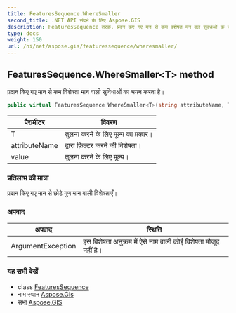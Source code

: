 ```yaml
---
title: FeaturesSequence.WhereSmaller
second_title: .NET API संदर्भ के लिए Aspose.GIS
description: FeaturesSequence तरक. प्रदन कए गए मन से कम वशेषत मन वल सुवधओं क चयन करत है
type: docs
weight: 150
url: /hi/net/aspose.gis/featuressequence/wheresmaller/
---
```

## FeaturesSequence.WhereSmaller&lt;T&gt; method

प्रदान किए गए मान से कम विशेषता मान वाली सुविधाओं का चयन करता है।

```csharp
public virtual FeaturesSequence WhereSmaller<T>(string attributeName, T value)
```

| पैरामीटर | विवरण |
| --- | --- |
| T | तुलना करने के लिए मूल्य का प्रकार। |
| attributeName | द्वारा फ़िल्टर करने की विशेषता। |
| value | तुलना करने के लिए मूल्य। |

### प्रतिलाभ की मात्रा

प्रदान किए गए मान से छोटे गुण मान वाली विशेषताएँ।

### अपवाद

| अपवाद | स्थिति |
| --- | --- |
| ArgumentException | इस विशेषता अनुक्रम में ऐसे नाम वाली कोई विशेषता मौजूद नहीं है। |

### यह सभी देखें

* class [FeaturesSequence](../)
* नाम स्थान [Aspose.Gis](../../featuressequence/)
* सभा [Aspose.GIS](../../../)


